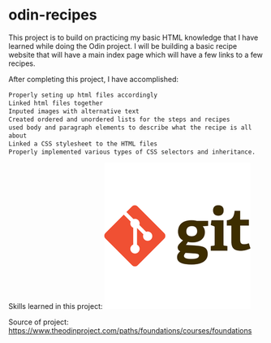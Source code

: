 # odin-recipes


This project is to build on practicing my basic HTML knowledge that I have learned while doing the Odin project. I will be building a basic recipe website that will have a main index page which will have a few links to a few recipes.

After completing this project, I have accomplished:

    Properly seting up html files accordingly
    Linked html files together
    Inputed images with alternative text
    Created ordered and unordered lists for the steps and recipes
    used body and paragraph elements to describe what the recipe is all about
    Linked a CSS stylesheet to the HTML files
    Properly implemented various types of CSS selectors and inheritance.

Skills learned in this project:
![alt text](https://raw.githubusercontent.com/github/explore/80688e429a7d4ef2fca1e82350fe8e3517d3494d/topics/git/git.png)

Source of project: https://www.theodinproject.com/paths/foundations/courses/foundations
